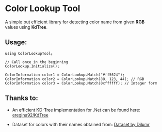 
# Color Lookup Tool

A simple but efficient library for detecting color name from given **RGB** values using **KdTree**.

## Usage:

	using ColorLookupTool;
	
	// Call once in the beginning
	ColorLookup.Initialize();
  
	ColorInformation color1 = ColorLookup.Match("#ff5624");
	ColorInformation color2 = ColorLookup.Match(88, 123, 44); // RGB
	ColorInformation color3 = ColorLookup.Match(0xffffff); // Integer form

## Thanks to:

 - An efficient KD-Tree implementation for .Net can be found here:
   [eregina92/KdTree](https://github.com/eregina92/Supercluster.KDTree)
    
 - Dataset for colors with their names obtained from:
   [Dataset by Dilumr](https://data.world/dilumr/color-names)
